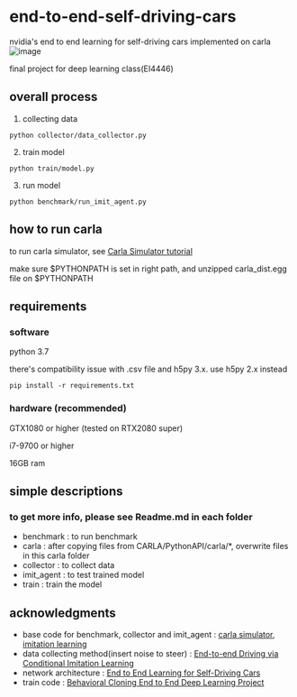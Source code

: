# end-to-end-self-driving-cars
nvidia's end to end learning for self-driving cars implemented on carla
![image](https://github.com/phoi5675/end-to-end-self-driving-cars/blob/master/image/preview.gif)

final project for deep learning class(EI4446)

## overall process
1. collecting data
```
python collector/data_collector.py
```
2. train model
```
python train/model.py
```
3. run model
```
python benchmark/run_imit_agent.py
```


## how to run carla
to run carla simulator, see [Carla Simulator tutorial](https://carla.readthedocs.io/en/0.9.11/start_quickstart/)

make sure $PYTHONPATH is set in right path, and unzipped carla_dist.egg file on $PYTHONPATH

## requirements
### software
python 3.7

there's compatibility issue with .csv file and h5py 3.x. use h5py 2.x instead
```
pip install -r requirements.txt
```
### hardware (recommended)
GTX1080 or higher (tested on RTX2080 super)

i7-9700 or higher

16GB ram

## simple descriptions
### to get more info, please see Readme.md in each folder
- benchmark : to run benchmark 
- carla : after copying files from CARLA/PythonAPI/carla/*, overwrite files in this carla folder
- collector : to collect data
- imit_agent : to test trained model
- train : train the model

## acknowledgments
- base code for benchmark, collector and imit_agent : [carla simulator](https://github.com/carla-simulator/carla), [imitation learning](https://github.com/phoi5675/carlaIL)
- data collecting method(insert noise to steer) : [End-to-end Driving via Conditional Imitation Learning](https://arxiv.org/abs/1710.02410)
- network architecture : [End to End Learning for Self-Driving Cars](https://arxiv.org/abs/1604.07316)
- train code : [Behavioral Cloning End to End Deep Learning Project](https://github.com/abhileshborode/Behavorial-Clonng-Self-driving-cars)
